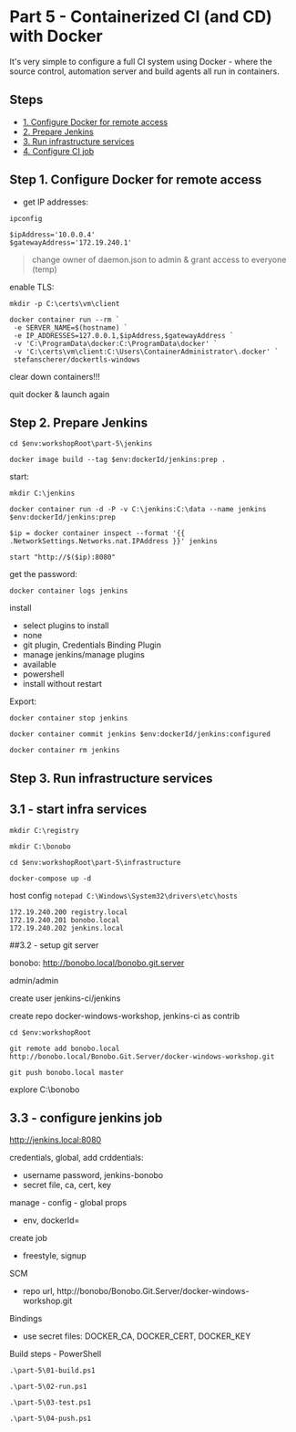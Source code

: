 # Part 5 - Containerized CI (and CD) with Docker

It's very simple to configure a full CI system using Docker - where the source control, automation server and build agents all run in containers. 

## Steps

* [1. Configure Docker for remote access](#1)
* [2. Prepare Jenkins](#2)
* [3. Run infrastructure services](#3)
* [4. Configure CI job](#4)


## <a name="1"></a>Step 1. Configure Docker for remote access

- get IP addresses:

```
ipconfig 

$ipAddress='10.0.0.4'
$gatewayAddress='172.19.240.1'
```
> change owner of daemon.json to admin & grant access to everyone (temp)

enable TLS:

```
mkdir -p C:\certs\vm\client

docker container run --rm `
 -e SERVER_NAME=$(hostname) `
 -e IP_ADDRESSES=127.0.0.1,$ipAddress,$gatewayAddress `
 -v 'C:\ProgramData\docker:C:\ProgramData\docker' `
 -v 'C:\certs\vm\client:C:\Users\ContainerAdministrator\.docker' `
 stefanscherer/dockertls-windows
```

clear down containers!!!

quit docker & launch again


## <a name="2"></a>Step 2. Prepare Jenkins

```
cd $env:workshopRoot\part-5\jenkins

docker image build --tag $env:dockerId/jenkins:prep .
```

start:

```
mkdir C:\jenkins

docker container run -d -P -v C:\jenkins:C:\data --name jenkins $env:dockerId/jenkins:prep
```

```
$ip = docker container inspect --format '{{ .NetworkSettings.Networks.nat.IPAddress }}' jenkins

start "http://$($ip):8080"
```

get the password:

```
docker container logs jenkins
```

install

- select plugins to install
- none
- git plugin, Credentials Binding Plugin
- manage jenkins/manage plugins
- available
- powershell
- install without restart

Export:

```
docker container stop jenkins

docker container commit jenkins $env:dockerId/jenkins:configured

docker container rm jenkins
```

## <a name="3"></a>Step 3. Run infrastructure services

## 3.1 - start infra services

```
mkdir C:\registry

mkdir C:\bonobo

cd $env:workshopRoot\part-5\infrastructure

docker-compose up -d
```

host config `notepad C:\Windows\System32\drivers\etc\hosts`

```
172.19.240.200 registry.local
172.19.240.201 bonobo.local
172.19.240.202 jenkins.local
```

##3.2 - setup git server

bonobo:  http://bonobo.local/bonobo.git.server

admin/admin

create user jenkins-ci/jenkins

create repo docker-windows-workshop, jenkins-ci as contrib

```
cd $env:workshopRoot

git remote add bonobo.local http://bonobo.local/Bonobo.Git.Server/docker-windows-workshop.git

git push bonobo.local master
```

explore C:\bonobo

## 3.3 - configure jenkins job


http://jenkins.local:8080

credentials, global, add crddentials:

- username password, jenkins-bonobo
- secret file, ca, cert, key

manage - config - global props

- env, dockerId=<docekerId>

create job

- freestyle, signup

SCM

- repo url, http://bonobo/Bonobo.Git.Server/docker-windows-workshop.git

Bindings

- use secret files: DOCKER_CA, DOCKER_CERT, DOCKER_KEY


Build steps - PowerShell

```
.\part-5\01-build.ps1
```

```
.\part-5\02-run.ps1
```

```
.\part-5\03-test.ps1
```

```
.\part-5\04-push.ps1
```